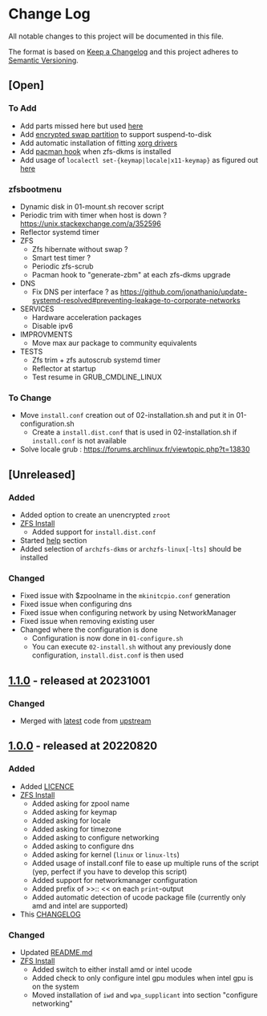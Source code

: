 # Change Log

All notable changes to this project will be documented in this file.

The format is based on [Keep a Changelog](http://keepachangelog.com/)
and this project adheres to [Semantic Versioning](http://semver.org/).

## [Open]

### To Add

* Add parts missed here but used [here](https://gist.github.com/Soulsuke/6a7d1f09f7fef968a2f32e0ff32a5c4c)
* Add [encrypted swap partition](https://github.com/stevleibelt/arch-linux-configuration/issues) to support suspend-to-disk
* Add automatic installation of fitting [xorg drivers](https://wiki.archlinux.org/title/Xorg#Installation)
* Add [pacman hook](https://wiki.archlinux.org/title/Dynamic_Kernel_Module_Support#Initial_ramdisk) when zfs-dkms is installed
* Add usage of `localectl set-{keymap|locale|x11-keymap}` as figured out [here](https://github.com/sddm/sddm/issues/202)

### zfsbootmenu

* Dynamic disk in 01-mount.sh recover script
* Periodic trim with timer when host is down ? https://unix.stackexchange.com/a/352596
* Reflector systemd timer
* ZFS
  * Zfs hibernate without swap ?
  * Smart test timer ?
  * Periodic zfs-scrub
  * Pacman hook to "generate-zbm" at each zfs-dkms upgrade
* DNS
  * Fix DNS per interface ? as https://github.com/jonathanio/update-systemd-resolved#preventing-leakage-to-corporate-networks
* SERVICES
  * Hardware acceleration packages
  * Disable ipv6
* IMPROVMENTS
  * Move max aur package to community equivalents
* TESTS
  * Zfs trim + zfs autoscrub systemd timer
  * Reflector at startup
  * Test resume in GRUB_CMDLINE_LINUX

### To Change

* Move `install.conf` creation out of 02-installation.sh and put it in 01-configuration.sh
  * Create a `install.dist.conf` that is used in 02-installation.sh if `install.conf` is not available
* Solve locale grub : https://forums.archlinux.fr/viewtopic.php?t=13830

## [Unreleased]

### Added

* Added option to create an unencrypted `zroot`
* [ZFS Install](scripts/zfs/install)
  * Added support for `install.dist.conf`
* Started [help](doc/help) section
* Added selection of `archzfs-dkms` or `archzfs-linux[-lts]` should be installed

### Changed

* Fixed issue with $zpoolname in the `mkinitcpio.conf` generation
* Fixed issue when configuring dns
* Fixed issue when configuring network by using NetworkManager
* Fixed issue when removing existing user
* Changed where the configuration is done
  * Configuration is now done in `01-configure.sh`
  * You can execute `02-install.sh` without any previously done configuration, `install.dist.conf` is then used

## [1.1.0](https://github.com/stevleibelt/arch-linux-configuration/tree/1.1.0) - released at 20231001

### Changed

* Merged with [latest](https://github.com/eoli3n/arch-config/commit/fe88200e17a26a6734eb954e96f2a9b6cf4efe71) code from [upstream](https://github.com/eoli3n/arch-config)

## [1.0.0](https://github.com/stevleibelt/arch-linux-configuration/tree/1.0.0) - released at 20220820

### Added

* Added [LICENCE](LICENCE)
* [ZFS Install](scripts/zfs/install)
  * Added asking for zpool name
  * Added asking for keymap
  * Added asking for locale
  * Added asking for timezone
  * Added asking to configure networking
  * Added asking to configure dns
  * Added asking for kernel (`linux` or `linux-lts`)
  * Added usage of install.conf file to ease up multiple runs of the script (yep, perfect if you have to develop this script)
  * Added support for networkmanager configuration
  * Added prefix of >>:: << on each `print`-output
  * Added automatic detection of ucode package file (currently only amd and intel are supported)
* This [CHANGELOG](CHANGELOG.md)

### Changed

* Updated [README.md](README.nd)
* [ZFS Install](scripts/zfs/install)
  * Added switch to either install amd or intel ucode
  * Added check to only configure intel gpu modules when intel gpu is on the system
  * Moved installation of `iwd` and `wpa_supplicant` into section "configure networking"

